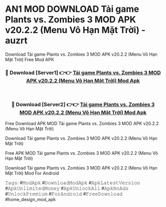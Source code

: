 # AN1 MOD DOWNLOAD Tải game Plants vs. Zombies 3 MOD APK v20.2.2 (Menu Vô Hạn Mặt Trời) - auzrt
Download Tải game Plants vs. Zombies 3 MOD APK v20.2.2 (Menu Vô Hạn Mặt Trời) Free Mod APK

<div align="center">
<h3>🔴 Download [Server1] 👉👉 <a href="https://apk-comot.site?title=Tải_game_Plants_vs._Zombies_3_MOD_APK_v20.2.2_(Menu_Vô_Hạn_Mặt_Trời)">Tải game Plants vs. Zombies 3 MOD APK v20.2.2 (Menu Vô Hạn Mặt Trời) Mod Apk</a></h3><br>

<h3>🔴 Download [Server2] 👉👉 <a href="https://apk-comot.site?title=Tải_game_Plants_vs._Zombies_3_MOD_APK_v20.2.2_(Menu_Vô_Hạn_Mặt_Trời)">Tải game Plants vs. Zombies 3 MOD APK v20.2.2 (Menu Vô Hạn Mặt Trời) Mod Apk</a></h3>
</div>


Free Download APK MOD Tải game Plants vs. Zombies 3 MOD APK v20.2.2 (Menu Vô Hạn Mặt Trời)

Download Tải game Plants vs. Zombies 3 MOD APK v20.2.2 (Menu Vô Hạn Mặt Trời) 

Free APK MOD Tải game Plants vs. Zombies 3 MOD APK v20.2.2 (Menu Vô Hạn Mặt Trời) 

Download Tải game Plants vs. Zombies 3 MOD APK v20.2.2 (Menu Vô Hạn Mặt Trời) Mod For Android

𝚃𝚊𝚐𝚜: #𝙼𝚘𝚍𝙰𝚙𝚔 #𝙳𝚘𝚠𝚗𝚕𝚘𝚊𝚍𝙼𝚘𝚍𝙰𝚙𝚔 #𝙰𝚙𝚔𝙻𝚊𝚝𝚎𝚜𝚝𝚅𝚎𝚛𝚜𝚒𝚘𝚗 #𝙰𝚙𝚔𝚄𝚗𝚕𝚒𝚖𝚒𝚝𝚎𝚍𝙼𝚘𝚗𝚎𝚢 #𝙰𝚙𝚔𝚄𝚗𝚕𝚘𝚌𝚔𝙰𝚕𝚕 #𝙰𝚙𝚔𝙽𝚘𝙰𝚍𝚜 #𝚄𝚗𝚕𝚘𝚌𝚔𝙿𝚛𝚎𝚖𝚒𝚞𝚖 #𝙵𝚘𝚛𝙰𝚗𝚍𝚛𝚘𝚒𝚍 #𝙵𝚛𝚎𝚎𝙳𝚘𝚠𝚗𝚕𝚘𝚊𝚍 #home_design_mod_apk